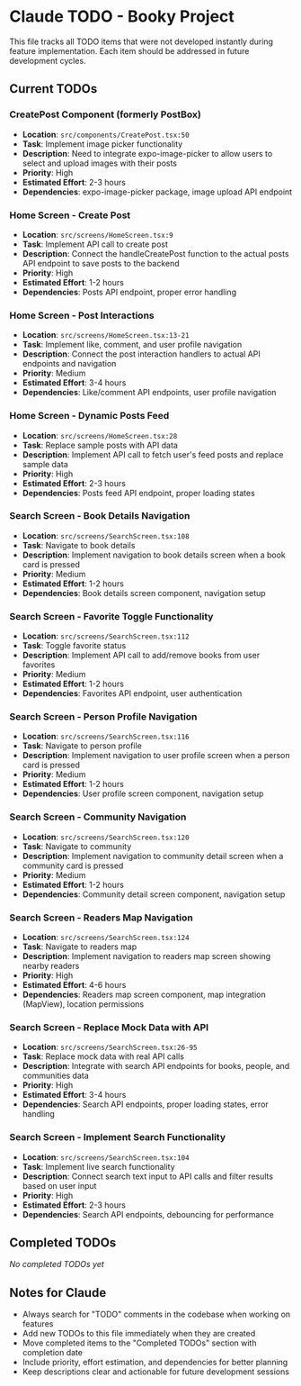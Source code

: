 # Claude TODO - Booky Project

This file tracks all TODO items that were not developed instantly during feature implementation. Each item should be addressed in future development cycles.

## Current TODOs

### CreatePost Component (formerly PostBox)
- **Location**: `src/components/CreatePost.tsx:50`
- **Task**: Implement image picker functionality
- **Description**: Need to integrate expo-image-picker to allow users to select and upload images with their posts
- **Priority**: High
- **Estimated Effort**: 2-3 hours
- **Dependencies**: expo-image-picker package, image upload API endpoint

### Home Screen - Create Post
- **Location**: `src/screens/HomeScreen.tsx:9`
- **Task**: Implement API call to create post
- **Description**: Connect the handleCreatePost function to the actual posts API endpoint to save posts to the backend
- **Priority**: High
- **Estimated Effort**: 1-2 hours
- **Dependencies**: Posts API endpoint, proper error handling

### Home Screen - Post Interactions
- **Location**: `src/screens/HomeScreen.tsx:13-21`
- **Task**: Implement like, comment, and user profile navigation
- **Description**: Connect the post interaction handlers to actual API endpoints and navigation
- **Priority**: Medium
- **Estimated Effort**: 3-4 hours
- **Dependencies**: Like/comment API endpoints, user profile navigation

### Home Screen - Dynamic Posts Feed
- **Location**: `src/screens/HomeScreen.tsx:28`
- **Task**: Replace sample posts with API data
- **Description**: Implement API call to fetch user's feed posts and replace sample data
- **Priority**: High
- **Estimated Effort**: 2-3 hours
- **Dependencies**: Posts feed API endpoint, proper loading states

### Search Screen - Book Details Navigation
- **Location**: `src/screens/SearchScreen.tsx:108`
- **Task**: Navigate to book details
- **Description**: Implement navigation to book details screen when a book card is pressed
- **Priority**: Medium
- **Estimated Effort**: 1-2 hours
- **Dependencies**: Book details screen component, navigation setup

### Search Screen - Favorite Toggle Functionality
- **Location**: `src/screens/SearchScreen.tsx:112`
- **Task**: Toggle favorite status
- **Description**: Implement API call to add/remove books from user favorites
- **Priority**: Medium
- **Estimated Effort**: 1-2 hours
- **Dependencies**: Favorites API endpoint, user authentication

### Search Screen - Person Profile Navigation
- **Location**: `src/screens/SearchScreen.tsx:116`
- **Task**: Navigate to person profile
- **Description**: Implement navigation to user profile screen when a person card is pressed
- **Priority**: Medium
- **Estimated Effort**: 1-2 hours
- **Dependencies**: User profile screen component, navigation setup

### Search Screen - Community Navigation
- **Location**: `src/screens/SearchScreen.tsx:120`
- **Task**: Navigate to community
- **Description**: Implement navigation to community detail screen when a community card is pressed
- **Priority**: Medium
- **Estimated Effort**: 1-2 hours
- **Dependencies**: Community detail screen component, navigation setup

### Search Screen - Readers Map Navigation
- **Location**: `src/screens/SearchScreen.tsx:124`
- **Task**: Navigate to readers map
- **Description**: Implement navigation to readers map screen showing nearby readers
- **Priority**: High
- **Estimated Effort**: 4-6 hours
- **Dependencies**: Readers map screen component, map integration (MapView), location permissions

### Search Screen - Replace Mock Data with API
- **Location**: `src/screens/SearchScreen.tsx:26-95`
- **Task**: Replace mock data with real API calls
- **Description**: Integrate with search API endpoints for books, people, and communities data
- **Priority**: High
- **Estimated Effort**: 3-4 hours
- **Dependencies**: Search API endpoints, proper loading states, error handling

### Search Screen - Implement Search Functionality
- **Location**: `src/screens/SearchScreen.tsx:104`
- **Task**: Implement live search functionality
- **Description**: Connect search text input to API calls and filter results based on user input
- **Priority**: High
- **Estimated Effort**: 2-3 hours
- **Dependencies**: Search API endpoints, debouncing for performance

## Completed TODOs

_No completed TODOs yet_

## Notes for Claude

- Always search for "TODO" comments in the codebase when working on features
- Add new TODOs to this file immediately when they are created
- Move completed items to the "Completed TODOs" section with completion date
- Include priority, effort estimation, and dependencies for better planning
- Keep descriptions clear and actionable for future development sessions
